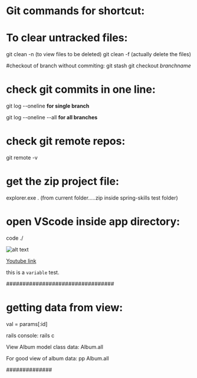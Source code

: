 # Git commands for shortcut:

# To clear untracked files:
git clean -n (to view files to be deleted)
git clean -f (actually delete the files)

#checkout of branch without commiting:
 git stash
 git checkout *branchname*

# check git commits in one line:

git log --oneline  **for single branch** 

git log --oneline --all  **for all branches**

# check git remote repos:
git remote -v

# get the zip project file:
explorer.exe . (from current folder.....zip inside spring-skills test folder)

# open VScode inside app directory:
code ./




![alt text](http://picsum.photos/200/200)

 [Youtube link](https://www.youtube.com/watch?v=TPpoJGYlW54)

this is a `variable` test.

#################################
# getting data from view:

val = params[:id]

rails console:
rails c

View Album model class data:
Album.all

For good view of album data:
pp Album.all


##############